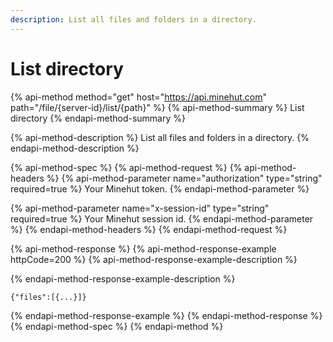 ```yaml
---
description: List all files and folders in a directory.
---
```


# List directory

{% api-method method="get" host="https://api.minehut.com" path="/file/{server-id}/list/{path}" %}
{% api-method-summary %}
List directory
{% endapi-method-summary %}

{% api-method-description %}
List all files and folders in a directory.
{% endapi-method-description %}

{% api-method-spec %}
{% api-method-request %}
{% api-method-headers %}
{% api-method-parameter name="authorization" type="string" required=true %}
Your Minehut token.
{% endapi-method-parameter %}

{% api-method-parameter name="x-session-id" type="string" required=true %}
Your Minehut session id.
{% endapi-method-parameter %}
{% endapi-method-headers %}
{% endapi-method-request %}

{% api-method-response %}
{% api-method-response-example httpCode=200 %}
{% api-method-response-example-description %}

{% endapi-method-response-example-description %}

```
{"files":[{...}]}
```
{% endapi-method-response-example %}
{% endapi-method-response %}
{% endapi-method-spec %}
{% endapi-method %}

